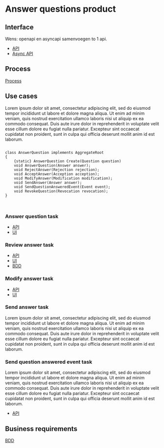 # Answer questions product

## Interface

Wens: openapi en asyncapi samenvoegen to 1 api.

* [API](living-documentation/openapi.yaml)
* [Async API](living-documentation/asyncapi.yaml)

## Process

[Process](living-documentation/process.bpmn)

## Use cases

Lorem ipsum dolor sit amet, consectetur adipiscing elit, sed do eiusmod tempor incididunt ut labore et dolore magna aliqua. Ut enim ad minim veniam, quis nostrud exercitation ullamco laboris nisi ut aliquip ex ea commodo consequat. Duis aute irure dolor in reprehenderit in voluptate velit esse cillum dolore eu fugiat nulla pariatur. Excepteur sint occaecat cupidatat non proident, sunt in culpa qui officia deserunt mollit anim id est laborum.

```plantuml

class AnswerQuestion implements AggregateRoot
{
    {static} AnswerQuestion Create(Question question)
    void AnswerQuestion(Answer answer);
    void RejectAnswer(Rejection rejection);
    void AcceptAnswer(Acception acception);
    void ModifyAnswer(Modification modification);
    void SendAnswer(Answer answer);
    void SendQuestionAnsweredEvent(Event event);
    void RevokeQuestion(Revocation revocation);
}



```

### Answer question task

* [API](living-documentation/answer-question-user-task.openapi.yaml)
* [UI](living-documentation/answer-question.user-task.yaml)

### Review answer task

* [API](living-documentation/review-answer-user-task.openapi.yaml)
* [UI](living-documentation/review-answer.user-task.yaml)
* [BDD](living-documentation/review-answer-user-task.bdd.feature)

### Modify answer task

* [API](living-documentation/modify-answer-user-task.openapi.yaml)
* [UI](living-documentation/modify-answer.user-task.yaml)

### Send answer task

Lorem ipsum dolor sit amet, consectetur adipiscing elit, sed do eiusmod tempor incididunt ut labore et dolore magna aliqua. Ut enim ad minim veniam, quis nostrud exercitation ullamco laboris nisi ut aliquip ex ea commodo consequat. Duis aute irure dolor in reprehenderit in voluptate velit esse cillum dolore eu fugiat nulla pariatur. Excepteur sint occaecat cupidatat non proident, sunt in culpa qui officia deserunt mollit anim id est laborum.

### Send question answered event task

Lorem ipsum dolor sit amet, consectetur adipiscing elit, sed do eiusmod tempor incididunt ut labore et dolore magna aliqua. Ut enim ad minim veniam, quis nostrud exercitation ullamco laboris nisi ut aliquip ex ea commodo consequat. Duis aute irure dolor in reprehenderit in voluptate velit esse cillum dolore eu fugiat nulla pariatur. Excepteur sint occaecat cupidatat non proident, sunt in culpa qui officia deserunt mollit anim id est laborum.

* [API](living-documentation/asyncapi.yaml)

## Business requirements

[BDD](living-documentation/bdd.feature)